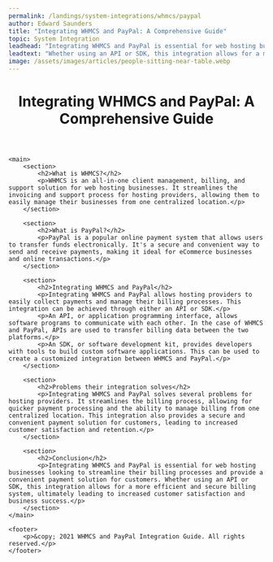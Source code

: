 ```yaml
---
permalink: /landings/system-integrations/whmcs/paypal
author: Edward Saunders
title: "Integrating WHMCS and PayPal: A Comprehensive Guide"
topic: System Integration
leadhead: "Integrating WHMCS and PayPal is essential for web hosting businesses looking to streamline their billing processes and provide a convenient payment solution for customers"
leadtext: "Whether using an API or SDK, this integration allows for a more efficient and secure billing system, ultimately leading to increased customer satisfaction and business success."
image: /assets/images/articles/people-sitting-near-table.webp
---
```

<div class="arttext">	<header>
		<h1>Integrating WHMCS and PayPal: A Comprehensive Guide</h1>
	</header>

	<main>
		<section>
			<h2>What is WHMCS?</h2>
			<p>WHMCS is an all-in-one client management, billing, and support solution for web hosting businesses. It streamlines the invoicing and support process for hosting providers, allowing them to easily manage their businesses from one centralized location.</p>
		</section>

		<section>
			<h2>What is PayPal?</h2>
			<p>PayPal is a popular online payment system that allows users to transfer funds electronically. It's a secure and convenient way to send and receive payments, making it ideal for eCommerce businesses and online transactions.</p>
		</section>

		<section>
			<h2>Integrating WHMCS and PayPal</h2>
			<p>Integrating WHMCS and PayPal allows hosting providers to easily collect payments and manage their billing processes. This integration can be achieved through either an API or SDK.</p>
			<p>An API, or application programming interface, allows software programs to communicate with each other. In the case of WHMCS and PayPal, APIs are used to transfer billing data between the two platforms.</p>
			<p>An SDK, or software development kit, provides developers with tools to build custom software applications. This can be used to create a customized integration between WHMCS and PayPal.</p>
		</section>

		<section>
			<h2>Problems their integration solves</h2>
			<p>Integrating WHMCS and PayPal solves several problems for hosting providers. It streamlines the billing process, allowing for quicker payment processing and the ability to manage billing from one centralized location. This integration also provides a secure and convenient payment solution for customers, leading to increased customer satisfaction and retention.</p>
		</section>

		<section>
			<h2>Conclusion</h2>
			<p>Integrating WHMCS and PayPal is essential for web hosting businesses looking to streamline their billing processes and provide a convenient payment solution for customers. Whether using an API or SDK, this integration allows for a more efficient and secure billing system, ultimately leading to increased customer satisfaction and business success.</p>
		</section>
	</main>

	<footer>
		<p>&copy; 2021 WHMCS and PayPal Integration Guide. All rights reserved.</p>
	</footer>
</div>
